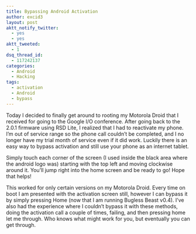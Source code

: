 ```yaml
---
title: Bypassing Android Activation
author: excid3
layout: post
aktt_notify_twitter:
  - yes
  - yes
aktt_tweeted:
  - 1
dsq_thread_id:
  - 117242137
categories:
  - Android
  - Hacking
tags:
  - activation
  - Android
  - bypass
---
```

Today I decided to finally get around to rooting my Motorola Droid that I received for going to the Google I/O conference. After going back to the 2.0.1 firmware using RSD Lite, I realized that I had to reactivate my phone. I’m out of service range so the phone call couldn’t be completed, and I no longer have my trial month of service even if it did work. Luckily there is an easy way to bypass activation and still use your phone as an internet tablet.

Simply touch each corner of the screen (I used inside the black area where the android logo was) starting with the top left and moving clockwise around it. You’ll jump right into the home screen and be ready to go! Hope that helps!

This worked for only certain versions on my Motorola Droid. Every time on boot I am presented with the activation screen still, however I can bypass it by simply pressing Home (now that I am running Bugless Beast v0.4). I’ve also had the experience where I couldn’t bypass it with these methods, doing the activation call a couple of times, failing, and then pressing home let me through. Who knows what might work for you, but eventually you can get through.